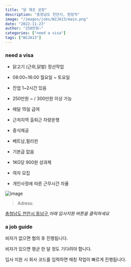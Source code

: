 ```yaml
---
title: "닭 제조 공장"
description: "충청남도 천안시, 현장직"
image: "/images/jobs/W2JA13/main.png"
date: "2022-11-23"
author: "250만원~"
categories: ["need a visa"]
tags: ["W2JA13"]
---
```


### need a visa
<!--### NO visa-->

* 닭고기 (근위,닭발) 정선작업
* 08:00~16:00 월요일 ~ 토요일
* 잔업 1~2시간 있음
* 250만원 ~ / 300만원 이상 가능
* 매달 15일 급여

* 근처지역 출퇴근 차량운행
* 중식제공
* 베트남,필리핀
* 기본급 없음
* 1KG당 900원 성과제 
* 여자 모집
* 개인사정에 따른 근무시간 자율

![image](/images/jobs/W2JA13/map.png)

> Adress:
<a target="_blank" rel="noopener noreferrer" href="https://map.naver.com/v5/search/%EC%B6%A9%EC%B2%AD%EB%82%A8%EB%8F%84%20%EC%B2%9C%EC%95%88%EC%8B%9C%20%EB%8F%99%EB%82%A8%EA%B5%AC/address/14154455.328523848,4412218.283192642,%EC%B6%A9%EC%B2%AD%EB%82%A8%EB%8F%84%20%EC%B2%9C%EC%95%88%EC%8B%9C%20%EB%8F%99%EB%82%A8%EA%B5%AC,adm?c=14146532.3104386,4405157.5724111,10,0,0,0,dh&isCorrectAnswer=true">
    충청남도 천안시 동남구
</a>
<!--
7	
3	
한결조은푸드	
충청남도 천안시 동남구 동명 화복로 551 마니커 천안공장	
30만원	
오주영	
010-3160-1696	
-->
<cite>아래 입사지원 버튼을 클릭하세요</cite>

### a job guide
비자가 없으면 협의 후 진행됩니다.

비자가 있으면 평균 한 달 정도 기다려야 합니다.

입사 지원 시 회사 코드를 입력하면 매칭 작업이 빠르게 진행됩니다.